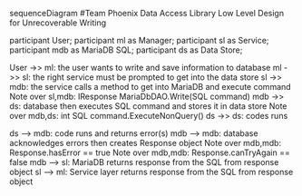 

sequenceDiagram 
#Team Phoenix Data Access Library Low Level Design for Unrecoverable Writing

  participant User;
  participant ml as Manager;
  participant sl as Service;
  participant mdb as MariaDB SQL;
  participant ds as Data Store;

  User ->> ml: the user wants to write and save information to database
  ml ->> sl: the right service must be prompted to get into the data store
  sl ->> mdb: the service calls a method to get into MariaDB and execute command
    Note over sl,mdb: IResponse MariaDbDAO.Write(SQL command) 
  mdb ->> ds: database then executes SQL command and stores it in data store
    Note over mdb,ds: int SQL command.ExecuteNonQuery() 
  ds ->> ds: codes runs

  ds --> mdb: code runs and returns error(s)
  mdb --> mdb: database acknowledges errors then creates Response object
    Note over mdb,mdb: Response.hasError == true
    Note over mdb,mdb: Response.canTryAgain == false
  mdb --> sl: MariaDB returns response from the SQL from response object
  sl --> ml: Service layer returns response from the SQL from response object






